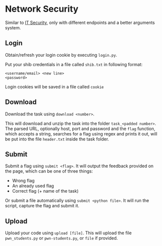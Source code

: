 # Network Security

Similar to [IT Security](../itsec), only with different endpoints
and a better arguments system.

## Login
Obtain/refresh your login cookie by executing `login.py`.

Put your shib credentials in a file called `shib.txt`
in following format:
```
<username/email> <new line>
<password>
```
Login cookies will be saved in a file called `cookie`

## Download
Download the task using `download <number>`.

This will download and unzip the task
into the folder `task_<padded number>`.
The parsed URL, optionally host, port and password and the
`flag` function, which accepts a string,
searches for a flag using regex and prints it out,
will be put into the file `header.txt`
inside the task folder.

## Submit
Submit a flag using `submit <flag>`.
It will output the feedback provided on the page, which
can be one of three things:
* Wrong flag
* An already used flag
* Correct flag (+ name of the task)

Or submit a file automatically using `submit <python file>`.
It will run the script, capture the flag and submit it.

## Upload
Upload your code using `upload [file]`.
This will upload the file `pwn_students.py` or `pwn-students.py`,
or `file` if provided.
